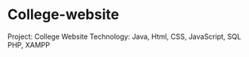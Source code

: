 # College-website
Project: College Website Technology: Java, Html, CSS, JavaScript, SQL PHP, XAMPP  
